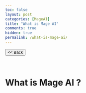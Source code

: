 ```yaml
---
toc: false
layout: post
categories: [MageAI]
title: "What is Mage AI"
comments: true
hidden: true
permalink: /what-is-mage-ai/
---
```


<button class="back-button" onclick="window.history.back()"><< Back</button>


<br>

# What is Mage AI ?

